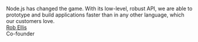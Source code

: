 Node.js has changed the game. With its low-level, robust API, we are able to prototype and build applications faster than in any other language, which our customers love.  
[Rob Ellis](http://chloi.io/)  
Co-founder
